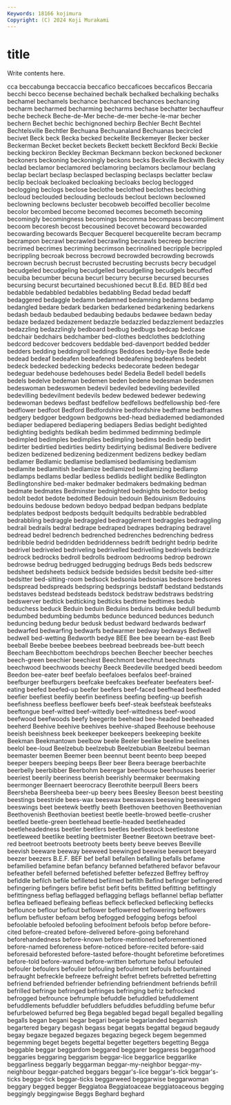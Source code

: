 ```yaml
---
Keywords: 18166 kojimura
Copyright: (C) 2024 Koji Murakami
---
```


# title

Write contents here.



cca beccabunga beccaccia beccafico beccaficoes beccaficos
Beccaria becchi becco becense bechained bechalk bechalked bechalking bechalks bechamel
bechamels bechance bechanced bechances bechancing becharm becharmed becharming becharms bechase
bechatter bechauffeur beche becheck Beche-de-Mer beche-de-mer beche-le-mar becher bechern Bechet
bechic bechignoned bechirp Bechler Becht Bechtel Bechtelsville Bechtler Bechuana Bechuanaland
Bechuanas becircled becivet Beck beck Becka becked beckelite Beckemeyer Becker
becker Beckerman Becket becket beckets Beckett beckett Beckford Becki Beckie
becking beckiron Beckley Beckman Beckmann beckon beckoned beckoner beckoners beckoning
beckoningly beckons becks Beckville Beckwith Becky beclad beclamor beclamored beclamoring
beclamors beclamour beclang beclap beclart beclasp beclasped beclasping beclasps beclatter
beclaw beclip becloak becloaked becloaking becloaks beclog beclogged beclogging beclogs
beclose beclothe beclothed beclothes beclothing becloud beclouded beclouding beclouds beclout
beclown beclowned beclowning beclowns becluster becobweb becoiffed becollier becolme becolor
becombed become becomed becomes becometh becoming becomingly becomingness becomings becomma
becompass becompliment becoom becoresh becost becousined becovet becoward becowarded becowarding
becowards Becquer Becquerel becquerelite becram becramp becrampon becrawl becrawled becrawling
becrawls becreep becrime becrimed becrimes becriming becrimson becrinolined becripple becrippled
becrippling becroak becross becrowd becrowded becrowding becrowds becrown becrush becrust
becrusted becrusting becrusts becry becudgel becudgeled becudgeling becudgelled becudgelling becudgels
becuffed becuiba becumber becuna becurl becurry becurse becursed becurses becursing
becurst becurtained becushioned becut B.Ed. BED BEd bed bedabble bedabbled
bedabbles bedabbling Bedad bedad bedaff bedaggered bedaggle bedamn bedamned bedamning
bedamns bedamp bedangled bedare bedark bedarken bedarkened bedarkening bedarkens bedash
bedaub bedaubed bedaubing bedaubs bedawee bedawn beday bedaze bedazed bedazement
bedazzle bedazzled bedazzlement bedazzles bedazzling bedazzlingly bedboard bedbug bedbugs bedcap
bedcase bedchair bedchairs bedchamber bed-clothes bedclothes bedclothing bedcord bedcover bedcovers
beddable bed-davenport bedded bedder bedders bedding beddingroll beddings Beddoes beddy-bye
Bede bede bedead bedeaf bedeafen bedeafened bedeafening bedeafens bedebt bedeck
bedecked bedecking bedecks bedecorate bedeen bedegar bedeguar bedehouse bedehouses bedel
Bedelia Bedell bedell bedells bedels bedelve bedeman bedemen beden bedene
bedesman bedesmen bedeswoman bedeswomen bedevil bedeviled bedeviling bedevilled bedevilling bedevilment
bedevils bedew bedewed bedewer bedewing bedewoman bedews bedfast bedfellow bedfellows
bedfellowship bed-fere bedflower bedfoot Bedford Bedfordshire bedfordshire bedframe bedframes bedgery
bedgoer bedgown bedgowns bed-head bediademed bediamonded bediaper bediapered bediapering bediapers
Bedias bedight bedighted bedighting bedights bedikah bedim bedimmed bedimming bedimple
bedimpled bedimples bedimplies bedimpling bedims bedin bedip bedirt bedirter bedirtied
bedirties bedirty bedirtying bedismal Bedivere bedivere bedizen bedizened bedizening bedizenment
bedizens bedkey bedlam bedlamer Bedlamic bedlamise bedlamised bedlamising bedlamism bedlamite
bedlamitish bedlamize bedlamized bedlamizing bedlamp bedlamps bedlams bedlar bedless bedlids
bedlight bedlike Bedlington Bedlingtonshire bed-maker bedmaker bedmakers bedmaking bedman bedmate
bedmates Bedminster bednighted bednights bedoctor bedog bedolt bedot bedote bedotted
Bedouin bedouin Bedouinism Bedouins bedouins bedouse bedown bedoyo bedpad bedpan
bedpans bedplate bedplates bedpost bedposts bedquilt bedquilts bedrabble bedrabbled bedrabbling
bedraggle bedraggled bedragglement bedraggles bedraggling bedrail bedrails bedral bedrape bedraped
bedrapes bedraping bedravel bedread bedrel bedrench bedrenched bedrenches bedrenching bedress
bedribble bedrid bedridden bedriddenness bedrift bedright bedrip bedrite bedrivel bedriveled
bedriveling bedrivelled bedrivelling bedrivels bedrizzle bedrock bedrocks bedroll bedrolls bedroom
bedrooms bedrop bedrown bedrowse bedrug bedrugged bedrugging bedrugs Beds beds
bedscrew bedsheet bedsheets bedsick bedside bedsides bedsit bedsite bed-sitter bedsitter
bed-sitting-room bedsock bedsonia bedsonias bedsore bedsores bedspread bedspreads bedspring bedsprings
bedstaff bedstand bedstands bedstaves bedstead bedsteads bedstock bedstraw bedstraws bedstring
bedswerver bedtick bedticking bedticks bedtime bedtimes bedub beduchess beduck Beduin
beduin Beduins beduins beduke bedull bedumb bedumbed bedumbing bedumbs bedunce
bedunced bedunces bedunch beduncing bedung bedur bedusk bedust bedward bedwards
bedwarf bedwarfed bedwarfing bedwarfs bedwarmer bedway bedways Bedwell bedwell bed-wetting
Bedworth bedye BEE Bee bee beearn be-east Beeb beeball Beebe
beebee beebees beebread beebreads bee-butt beech Beecham Beechbottom beechdrops beechen
Beecher beecher beeches beech-green beechier beechiest Beechmont beechnut beechnuts beechwood
beechwoods beechy Beeck Beedeville beedged beedi beedom Beedon bee-eater beef
beefalo beefaloes beefalos beef-brained beefburger beefburgers beefcake beefcakes beefeater beefeaters
beef-eating beefed beefed-up beefer beefers beef-faced beefhead beefheaded beefier beefiest
beefily beefin beefiness beefing beefing-up beefish beefishness beefless beeflower beefs
beef-steak beefsteak beefsteaks beeftongue beef-witted beef-wittedly beef-wittedness beef-wood beefwood beefwoods
beefy beegerite beehead bee-headed beeheaded beeherd Beehive beehive beehives beehive-shaped
Beehouse beehouse beeish beeishness beek beekeeper beekeepers beekeeping beekite Beekman
Beekmantown beelbow beele Beeler beelike beeline beelines beelol bee-loud Beelzebub
beelzebub Beelzebubian Beelzebul beeman beemaster beemen Beemer been beennut beent
beento beep beeped beeper beepers beeping beeps Beer beer Beera
beerage beerbachite beerbelly beerbibber Beerbohm beeregar beerhouse beerhouses beerier beeriest
beerily beeriness beerish beerishly beermaker beermaking beermonger Beernaert beerocracy Beerothite
beerpull Beers beers Beersheba Beersheeba beer-up beery bees Beesley Beeson
beest beesting beestings beestride bees-wax beeswax beeswaxes beeswing beeswinged beeswings
beet beetewk beetfly beeth Beethoven beethoven Beethovenian Beethovenish Beethovian beetiest
beetle beetle-browed beetle-crusher beetled beetle-green beetlehead beetle-headed beetleheaded beetleheadedness beetler
beetlers beetles beetlestock beetlestone beetleweed beetlike beetling beetmister Beetner Beetown
beetrave beet-red beetroot beetroots beetrooty beets beety beeve beeves Beeville
beevish beeware beeway beeweed beewinged beewise beewort beeyard beezer beezers
B.E.F. BEF bef befall befallen befalling befalls befame befamilied befamine
befan befancy befanned befathered befavor befavour befeather befell beferned befetished
befetter befezzed Beffrey beffroy befiddle befilch befile befilleted befilmed befilth
Befind befinger befingered befingering befingers befire befist befit befits befitted
befitting befittingly befittingness beflag beflagged beflagging beflags beflannel beflap beflatter
beflea befleaed befleaing befleas befleck beflecked beflecking beflecks beflounce beflour
beflout beflower beflowered beflowering beflowers beflum befluster befoam befog befogged
befogging befogs befool befoolable befooled befooling befoolment befools befop before
before-cited before-created before-delivered before-going beforehand beforehandedness before-known before-mentioned beforementioned before-named
beforeness before-noticed before-recited before-said beforesaid beforested before-tasted before-thought beforetime beforetimes
before-told before-warned before-written befortune befoul befouled befouler befoulers befoulier befouling
befoulment befouls befountained befraught befreckle befreeze befreight befret befrets befretted
befretting befriend befriended befriender befriending befriendment befriends befrill befrilled befringe
befringed befringes befringing befriz befrocked befrogged befrounce befrumple befuddle befuddled
befuddlement befuddlements befuddler befuddlers befuddles befuddling befume befur befurbelowed befurred
beg Bega begabled begad begall begalled begalling begalls began begani
begar begari begarie begarlanded begarnish begartered begary begash begass begat
begats begattal begaud begaudy begay begaze begazed begazes begazing begeck
begem begemmed begemming beget begets begettal begetter begetters begetting Begga
beggable beggar beggardom beggared beggarer beggaress beggarhood beggaries beggaring beggarism
beggar-lice beggarlice beggarlike beggarliness beggarly beggarman beggar-my-neighbor beggar-my-neighbour beggar-patched beggars
beggar's-lice beggar's-tick beggar's-ticks beggar-tick beggar-ticks beggarweed beggarwise beggarwoman beggary begged
begger Beggiatoa Beggiatoaceae beggiatoaceous begging beggingly beggingwise Beggs Beghard beghard
